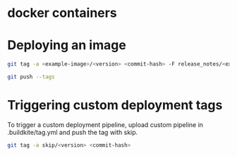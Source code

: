 # docker containers

# Deploying an image

```bash
git tag -a <example-image>/<version> <commit-hash> -F release_notes/<example-image>_<version>.md
```

```bash
git push --tags
```

# Triggering custom deployment tags

To trigger a custom deployment pipeline, upload custom pipeline in .buildkite/tag.yml and push the tag with skip.

```bash
git tag -a skip/<version> <commit-hash>
```
